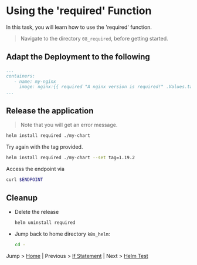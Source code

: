 # Using the 'required' Function

In this task, you will learn how to use the 'required' function.

> Navigate to the directory `08_required`, before getting started.

## Adapt the Deployment to the following

```yaml
...
containers:
   - name: my-nginx
     image: nginx:{{ required "A nginx version is required!" .Values.tag }}
...
```

## Release the application

> Note that you will get an error message.
```bash
helm install required ./my-chart 
```

Try again with the tag provided.
```bash
helm install required ./my-chart --set tag=1.19.2
```

Access the endpoint via 
```bash
curl $ENDPOINT
```

## Cleanup
* Delete the release
  ```bash
  helm uninstall required
  ```
* Jump back to home directory `k8s_helm`:
  ```bash
  cd -
  ```

Jump > [Home](../README.md) | Previous > [If Statement](../07_ifs/README.md) | Next > [Helm Test](../09_tests/README.md)